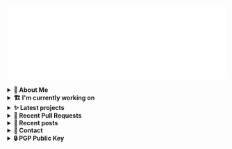 ![藍](ai.svg)

<details>
  <summary><b>🌠 About Me</b></summary>
  <br/>

- 藍
- Earthling, Front-end Developer.
- Owner of [!mportantImport](https://github.com/importantimport)
- Member of [Lume](https://github.com/lumeland)
- Contributor of [TailwindCSS](https://github.com/tailwindlabs/tailwindcss), [ComfyUI](https://github.com/comfyanonymous/ComfyUI), [MDUI](https://github.com/zdhxiong/mdui) and more

</details>
<details>
  <summary><b>🏗️ I'm currently working on</b></summary>
  <br/>


- [importantimport/hatsu](https://github.com/importantimport/hatsu) - 🩵 Self-hosted &amp; Fully-automated ActivityPub Bridge for Static Sites. (today)
- [sn0wm1x/os](https://github.com/sn0wm1x/os) - 🌨 SN0WM1X (Nix) OS Configuration. [maintainer=@kwaa] (1 day ago)
- [NixOS/nixpkgs](https://github.com/NixOS/nixpkgs) - Nix Packages collection &amp; NixOS (3 days ago)
- [nix-community/NUR](https://github.com/nix-community/NUR) - Nix User Repository: User contributed nix packages [maintainer=@Mic92] (1 week ago)
- [sn0wm1x/ur](https://github.com/sn0wm1x/ur) - 🌨 SN0WM1X (Nix) User Repository. [maintainer=@kwaa] (1 week ago)
- [sn0wm1x/thinkbook-14-g6plus-ahp](https://github.com/sn0wm1x/thinkbook-14-g6plus-ahp) - Assets related to ThinkBook 14 G6&#43; AHP. (1 week ago)
- [moeru-ai/hub](https://github.com/moeru-ai/hub) - @moeru-ai hub. (2 weeks ago)
- [moeru-ai/easiest](https://github.com/moeru-ai/easiest) - Easy-to-use SillyTavern Starter, based on Docker Compose. (2 weeks ago)
- [importantimport/lume_theme_shiraha](https://github.com/importantimport/lume_theme_shiraha) - ❄️ Material 3-inspired Lume Blog Theme. [WIP] (3 weeks ago)
- [importantimport/kkna](https://github.com/importantimport/kkna) - 💯 All-in-One, Easy-to-Use Comment Component. (3 weeks ago)

</details>
<details>
  <summary><b>✨ Latest projects</b></summary>
  <br/>


- [kwaa/blog_next](https://github.com/kwaa/blog_next) - Trying to Migrate Blog
- [kwaa/sonik-qwik](https://github.com/kwaa/sonik-qwik) - [Alpha] Qwik preset for the Sonik
- [kwaa/comet](https://github.com/kwaa/comet) - 🌠 Comet Gateway - 实验性 Naiveproxy 透明网关. [WIP]
- [kwaa/csgo](https://github.com/kwaa/csgo) - My CS:GO crosshair &amp; scripts.
- [kwaa/flytosocial](https://github.com/kwaa/flytosocial) - 🪽 An attempt to run a GoToSocial instance at fly.io.
- [kwaa/ech-playground](https://github.com/kwaa/ech-playground) - 🔒 Play with TLS Encrypted Client Hello
- [kwaa/hexo-lightningcss](https://github.com/kwaa/hexo-lightningcss) - ⚡️ LightningCSS Plugin for Hexo
- [kwaa/naive](https://github.com/kwaa/naive) - 🐸 Dockerized NaiveProxy (Monthly Update)
- [kwaa/hexo-partytown](https://github.com/kwaa/hexo-partytown) - 🎉 Partytown Integration for Hexo
- [kwaa/todoli](https://github.com/kwaa/todoli) - 🥔 Yet Another To Do List.

</details>
<details>
  <summary><b>🎨 Recent Pull Requests</b></summary>
  <br/>


- [Add Hatsu](https://github.com/awesome-selfhosted/awesome-selfhosted-data/pull/759) on [awesome-selfhosted/awesome-selfhosted-data](https://github.com/awesome-selfhosted/awesome-selfhosted-data) (1 day ago)
- [feat(tracing): trace http response &amp; pretty](https://github.com/importantimport/hatsu/pull/49) on [importantimport/hatsu](https://github.com/importantimport/hatsu) (3 days ago)
- [refactor: allow custom version](https://github.com/importantimport/hatsu/pull/48) on [importantimport/hatsu](https://github.com/importantimport/hatsu) (3 days ago)
- [hatsu: init at 0.2.0](https://github.com/NixOS/nixpkgs/pull/320173) on [NixOS/nixpkgs](https://github.com/NixOS/nixpkgs) (3 days ago)
- [fix(ci): enable vendored openssl in normal build](https://github.com/importantimport/hatsu/pull/47) on [importantimport/hatsu](https://github.com/importantimport/hatsu) (3 days ago)
- [add sn0wm1x repository](https://github.com/nix-community/NUR/pull/723) on [nix-community/NUR](https://github.com/nix-community/NUR) (1 week ago)
- [refactor(flake)!: setup crane](https://github.com/importantimport/hatsu/pull/46) on [importantimport/hatsu](https://github.com/importantimport/hatsu) (1 week ago)
- [refactor: use flake instead of devbox](https://github.com/importantimport/hatsu/pull/45) on [importantimport/hatsu](https://github.com/importantimport/hatsu) (1 week ago)
- [feat: new `generate_204` api](https://github.com/importantimport/hatsu/pull/44) on [importantimport/hatsu](https://github.com/importantimport/hatsu) (2 weeks ago)
- [refactor(tracing)!: rename `HATSU_LOG_LEVEL` to `HATSU_LOG`](https://github.com/importantimport/hatsu/pull/42) on [importantimport/hatsu](https://github.com/importantimport/hatsu) (2 weeks ago)

</details>
<details>
  <summary><b>📜 Recent posts</b></summary>
  <br/>


- [2023 年 7 月：我最近在写什么](https://kwaa.dev/2023/07) (11 months ago)
- [I 卡也要炼！本地运行 Stable Diffusion &amp; ComfyUI](https://kwaa.dev/stable-diffusion) (1 year ago)
- [为红米 2 刷入 postmarketOS Edge &#43; GNOME Mobile](https://kwaa.dev/redmi2-pmos) (1 year ago)
- [为 nRF52840 Dongle 刷入 CanoKey 固件](https://kwaa.dev/canokey-nrf52) (1 year ago)
- [2022 总结](https://kwaa.dev/2023) (1 year ago)

👉 read more at [./kwaa.dev](https://kwaa.dev)

</details>
<details>
  <summary><b>📧 Contact</b></summary>
  <br/>

- Blog: https://kwaa.dev
- Matrix: [@kwaa:matrix.org](https://matrix.to/#/@kwaa:matrix.org)

👋 If u want to say hello, I'll be happy to meet u.

</details>
<details>
  <summary><b>🔒 PGP Public Key</b></summary>
  <br/>
  
```
pub   ed25519/0x4444777733334444 2022-05-16 [C] [expires: 2025-01-07]
      Key fingerprint = ABCB A12F 1A8E 3CCC F10B  5109 4444 7777 3333 4444
uid                   [ultimate] 藍+85CD <kwa[a]kwaa.dev>
uid                   [ultimate] 藍+85CD (GitHub) &lt;50108258+kwaa[a]users.noreply.github.com>
uid                   [ultimate] [jpeg image of size 889]
sub   ed25519/0xBCB0111111111111 2022-12-24 [S] [expires: 2025-01-07]
sub   ed25519/0x6656222222222222 2022-10-27 [A] [expires: 2025-01-07]
sub   cv25519/0x6EC06EC06EC06EC0 2022-10-05 [E] [expires: 2025-01-07]

# via keys.openpgp.org
gpg --keyserver hkps://keys.openpgp.org --recv-keys 4444777733334444
# via kwaa.dev
gpg --fetch-keys https://kwaa.dev/pgp/4734.pgp
```

</details>

